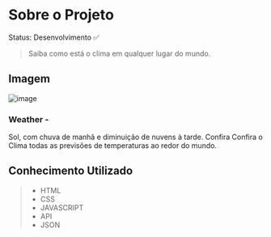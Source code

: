 # Sobre o Projeto

Status: Desenvolvimento ✅

 > Saiba como está o clima em qualquer lugar do mundo.

## Imagem
![image](https://user-images.githubusercontent.com/79663619/180046292-8771e101-4b0e-49a1-a685-3faf2fb88edf.png)
### Weather -

Sol, com chuva de manhã e diminuição de nuvens à tarde. 
Confira Confira o Clima todas as previsões de temperaturas ao redor do mundo.

## Conhecimento Utilizado
>* HTML
>* CSS
>* JAVASCRIPT
>* API
>* JSON
